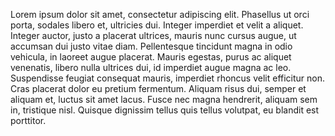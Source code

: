 Lorem ipsum dolor sit amet, consectetur adipiscing elit. Phasellus ut orci porta, sodales libero et, ultricies dui. Integer imperdiet et velit a aliquet. Integer auctor, justo a placerat ultrices, mauris nunc cursus augue, ut accumsan dui justo vitae diam. Pellentesque tincidunt magna in odio vehicula, in laoreet augue placerat. Mauris egestas, purus ac aliquet venenatis, libero nulla ultrices dui, id imperdiet augue magna ac leo. Suspendisse feugiat consequat mauris, imperdiet rhoncus velit efficitur non. Cras placerat dolor eu pretium fermentum. Aliquam risus dui, semper et aliquam et, luctus sit amet lacus. Fusce nec magna hendrerit, aliquam sem in, tristique nisl. Quisque dignissim tellus quis tellus volutpat, eu blandit est porttitor.